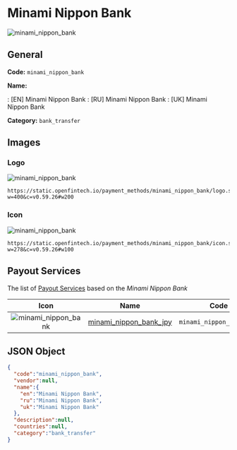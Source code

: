 
# Minami Nippon Bank 
![minami_nippon_bank](https://static.openfintech.io/payment_methods/minami_nippon_bank/logo.svg?w=400&c=v0.59.26#w200)  

## General 
**Code:** `minami_nippon_bank` 
 
**Name:** 
 
:	[EN] Minami Nippon Bank 
:	[RU] Minami Nippon Bank 
:	[UK] Minami Nippon Bank 
 
**Category:** `bank_transfer` 
 

## Images 

### Logo 
![minami_nippon_bank](https://static.openfintech.io/payment_methods/minami_nippon_bank/logo.svg?w=400&c=v0.59.26#w200)  

```
https://static.openfintech.io/payment_methods/minami_nippon_bank/logo.svg?w=400&c=v0.59.26#w200
```  

### Icon 
![minami_nippon_bank](https://static.openfintech.io/payment_methods/minami_nippon_bank/icon.svg?w=278&c=v0.59.26#w100)  

```
https://static.openfintech.io/payment_methods/minami_nippon_bank/icon.svg?w=278&c=v0.59.26#w100
```  

## Payout Services 
 
The list of [Payout Services](/payout-services/) based on the _Minami Nippon Bank_ 

|Icon|Name|Code| 
|:---:|:---:|:---:| 
|![minami_nippon_bank](https://static.openfintech.io/payout_methods/minami_nippon_bank/icon.svg?w=278&c=v0.59.26#w40) |[minami_nippon_bank_jpy](/payout-services/minami_nippon_bank_jpy/)|`minami_nippon_bank_jpy`| 
 

## JSON Object 

```json
{
  "code":"minami_nippon_bank",
  "vendor":null,
  "name":{
    "en":"Minami Nippon Bank",
    "ru":"Minami Nippon Bank",
    "uk":"Minami Nippon Bank"
  },
  "description":null,
  "countries":null,
  "category":"bank_transfer"
}
```  

